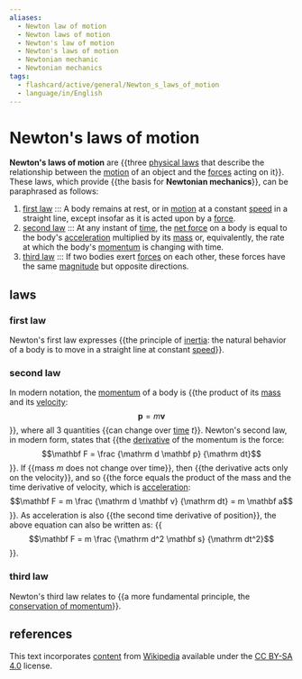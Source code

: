 ```yaml
---
aliases:
  - Newton law of motion
  - Newton laws of motion
  - Newton's law of motion
  - Newton's laws of motion
  - Newtonian mechanic
  - Newtonian mechanics
tags:
  - flashcard/active/general/Newton_s_laws_of_motion
  - language/in/English
---
```


# Newton's laws of motion

__Newton's laws of motion__ are {{three [physical laws](scientific%20law.md) that describe the relationship between the [motion](motion.md) of an object and the [forces](force.md) acting on it}}. These laws, which provide {{the basis for __Newtonian mechanics__}}, can be paraphrased as follows: <!--SR:!2024-09-26,54,310!2024-09-23,53,310-->

1. [first law](#first%20law) ::: A body remains at rest, or in [motion](motion.md) at a constant [speed](speed.md) in a straight line, except insofar as it is acted upon by a [force](force.md). <!--SR:!2024-09-08,40,290!2024-09-07,41,290-->
2. [second law](#second%20law) ::: At any instant of [time](time.md), the [net force](net%20force.md) on a body is equal to the body's [acceleration](acceleration.md) multiplied by its [mass](mass.md) or, equivalently, the rate at which the body's [momentum](momentum.md) is changing with time. <!--SR:!2024-09-14,44,290!2025-02-08,156,310-->
3. [third law](#third%20law.md) ::: If two bodies exert [forces](force.md) on each other, these forces have the same [magnitude](magnitude%20(mathematics).md) but opposite directions. <!--SR:!2025-01-26,146,310!2024-10-06,63,310-->

## laws

### first law

Newton's first law expresses {{the principle of [inertia](inertia.md): the natural behavior of a body is to move in a straight line at constant [speed](speed.md)}}. <!--SR:!2024-11-13,86,290-->

### second law

In modern notation, the [momentum](momentum.md) of a body is {{the product of its [mass](mass.md) and its [velocity](velocity.md): $$\mathbf p = m \mathbf v$$}}, where all 3 quantities {{can change over [time](time.md) $t$}}. Newton's second law, in modern form, states that {{the [derivative](derivative.md) of the momentum is the force: $$\mathbf F = \frac {\mathrm d \mathbf p} {\mathrm dt}$$}}. If {{mass $m$ does not change over time}}, then {{the derivative acts only on the velocity}}, and so {{the force equals the product of the mass and the time derivative of velocity, which is [acceleration](acceleration.md): $$\mathbf F = m \frac {\mathrm d \mathbf v} {\mathrm dt} = m \mathbf a$$}}. As acceleration is also {{the second time derivative of position}}, the above equation can also be written as: {{$$\mathbf F = m \frac {\mathrm d^2 \mathbf s} {\mathrm dt^2}$$}}. <!--SR:!2024-10-11,68,310!2024-10-10,66,310!2024-10-04,62,310!2024-10-05,63,310!2024-09-15,45,290!2024-09-17,47,290!2024-10-05,62,310!2024-09-24,54,310-->

### third law

Newton's third law relates to {{a more fundamental principle, the [conservation of momentum](momentum.md#conservation)}}. <!--SR:!2025-01-22,143,310-->

## references

This text incorporates [content](https://en.wikipedia.org/wiki/Newton's_laws_of_motion) from [Wikipedia](Wikipedia.md) available under the [CC BY-SA 4.0](https://creativecommons.org/licenses/by-sa/4.0/) license.
